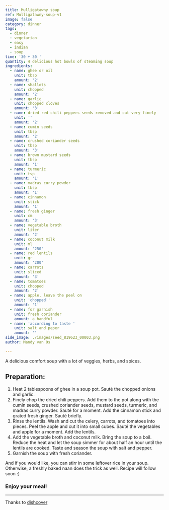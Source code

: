 ```yaml
---
title: Mulligatawny soup
ref: Mulligatawny-soup-v1
image: false
category: dinner
tags:
  - dinner
  - vegetarian
  - easy
  - indian
  - soup
time: '30 + 30 '
quantity: 4 delicious hot bowls of steaming soup
ingredients:
  - name: ghee or oil
    unit: tbsp
    amount: '2'
  - name: shallots
    unit: chopped
    amount: '2'
  - name: garlic
    unit: chopped cloves
    amount: '3'
  - name: dried red chili peppers seeds removed and cut very finely
    unit: ''
    amount: '2'
  - name: cumin seeds
    unit: tbsp
    amount: '2'
  - name: crushed coriander seeds
    unit: tbsp
    amount: '3'
  - name: brown mustard seeds
    unit: tbsp
    amount: '1'
  - name: turmeric
    unit: tsp
    amount: '1'
  - name: madras curry powder
    unit: tbsp
    amount: '1'
  - name: cinnamon
    unit: stick
    amount: '1'
  - name: fresh ginger
    unit: cm
    amount: '3'
  - name: vegetable broth
    unit: liter
    amount: '2'
  - name: coconut milk
    unit: ml
    amount: '250'
  - name: red lentils
    unit: gr
    amount: '200'
  - name: carrots
    unit: sliced
    amount: '3'
  - name: tomatoes
    unit: chopped
    amount: '2'
  - name: apple, leave the peel on
    unit: 'chopped '
    amount: '1'
  - name: for garnish
    unit: fresh coriander
    amount: a handful
  - name: 'according to taste '
    unit: salt and peper
    amount: ''
side_image: ./images/seed_819623_00003.png
author: Mandy van Os

---
```


A delicious comfort soup with a lot of veggies, herbs, and spices.

## Preparation:

1. Heat 2 tablespoons of ghee in a soup pot. Sauté the chopped onions and garlic. 
2. Finely chop the dried chili peppers. Add them to the pot along with the cumin seeds, crushed coriander seeds, mustard seeds, turmeric, and madras curry powder. Sauté for a moment. Add the cinnamon stick and grated fresh ginger. Sauté briefly. 
3. Rinse the lentils. Wash and cut the celery, carrots, and tomatoes into pieces. Peel the apple and cut it into small cubes. Sauté the vegetables and apple for a moment. Add the lentils. 
4. Add the vegetable broth and coconut milk. Bring the soup to a boil. Reduce the heat and let the soup simmer for about half an hour until the lentils are cooked. Taste and season the soup with salt and pepper. 
5. Garnish the soup with fresh coriander. 

And if you would like, you can stirr in some leftover rice in your soup. Otherwise, a freshly baked naan does the trick as well. Recipe will follow soon :)


### Enjoy your meal!

---
Thanks to [dishcover](https://www.dishcover.be/mulligatawny-soep-in-indiase-stijl/)






